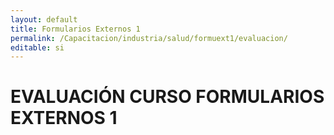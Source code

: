 ```yaml
---
layout: default
title: Formularios Externos 1
permalink: /Capacitacion/industria/salud/formuext1/evaluacion/
editable: si
---
```


# EVALUACIÓN CURSO FORMULARIOS EXTERNOS 1

